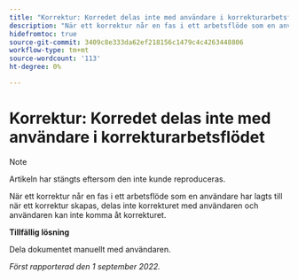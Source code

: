 ```yaml
---
title: "Korrektur: Korredet delas inte med användare i korrekturarbetsflödet"
description: "När ett korrektur når en fas i ett arbetsflöde som en användare har lagts till när ett korrektur skapas, delas inte korrekturet med användaren och användaren kan inte komma åt korrekturet."
hidefromtoc: true
source-git-commit: 3409c8e333da62ef218156c1479c4c4263448806
workflow-type: tm+mt
source-wordcount: '113'
ht-degree: 0%

---
```



# Korrektur: Korredet delas inte med användare i korrekturarbetsflödet

<!--This article is on the WF and WFP TOCs-->

>[!NOTE]
>
>Artikeln har stängts eftersom den inte kunde reproduceras.

När ett korrektur når en fas i ett arbetsflöde som en användare har lagts till när ett korrektur skapas, delas inte korrekturet med användaren och användaren kan inte komma åt korrekturet.

**Tillfällig lösning**

Dela dokumentet manuellt med användaren.

_Först rapporterad den 1 september 2022._

